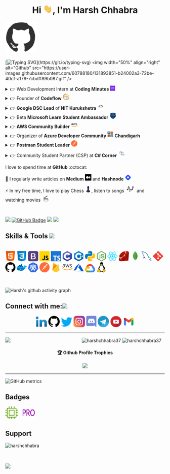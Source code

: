<h4 align="center"> 
  
<h1 align="center">Hi <img src="pics/Hi.gif" width="29px"/>, I'm Harsh Chhabra </h1>
 
 
<img src="pics/octo.gif" width="100px" height="100px"></img> <br><br>
[![Typing SVG](http://readme-typing-svg.herokuapp.com?color=F71E11&lines=Just+a+codderrr%2C+love+OpenSource...)](https://git.io/typing-svg)
  <img width="50%" align="right" alt="Github" src="https://user-images.githubusercontent.com/60788180/131893851-b24002a3-72be-40cf-a179-7cbdff89b087.gif" />
 
 <details><summary>👉 Web Development Intern at <strong>Coding Minutes</strong> <img src="pics/coding minutes.jpg" height="16vh"></summary>
 <p> <br>
I am a <b>Full Stack Web Development</b> Intern at <b>Coding Minutes</b>. Coding Minutes is an ed-tech startup whose motive is to provide great learning resources at a very minimal price.<br>
   <a href="https://www.codingminutes.com">[Website Link]</a>
  </p>
</details>
<details><summary>👉 Founder of <strong>Codeflow</strong> <img src="pics/codeflow.png" height="20vh"></summary>
<p><br>
Codeflow is a student's driven organization running for students empowerment
  
We are currently working in three domains:
  
1.) Open-Source<br>
2.) Workshops and webinars from industry experts<br>
3.) Community building<br>
  
  And we have conducted very successful and popular events under Codeflow such as OpenForce and DSA Bootcamp.<br>
  <a href="https://linktr.ee/codefloworg">[Codeflow]</a> <a href="https://www.openforce.tech/">[OpenForce]</a> <a href="https://youtube.com/playlist?list=PLAEKaEzAsglWSaYUpznccQGy4JmNadFZJ">[DSA Bootcamp]</a>
</p>
</details>
<details><summary>👉 <strong>Google DSC Lead</strong> of <strong>NIT Kurukshetra</strong>  <img src="pics/gdsc.png" height="22vh"></summary>
<p><br>
Google Developer Student Club Leads are passionate leaders at their universities who are dedicated to helping their peers learn and connect.
  
In GDSC NIT Kurukshetra this year we have conducted 5 events with more than 15 video sessions and we have also made 3 GitHub projects on various technologies.<br>
  <a href="https://gdsc.community.dev/national-institute-of-technology-nit-kurukshetra/">[Website Link]</a>
  
  <b>⚫ Firebase for Web Facilitator</b>
  > Under this program, we have conducted sessions on Angular and Firebase, and the students are able to learn how to build a web application using Angular and Firebase.<br>
And more than 540+ students have been impacted by this program.<br>
  <a href="https://www.youtube.com/playlist?list=PLAEKaEzAsglVYKcHtV6bSb6fW4m4uI_-A">[YT Playlist Link]</a>
  
  <b>⚫ ML Study Jam Facilitator</b>
  
 > As ML is the most emerging technology at this time. And many students want to learn this technology so we have conducted an ML Bootcamp for them.
<br>Under which they are able to learn about ML and how to use Kaggle for learning and giving competitions.
  <a href="https://www.youtube.com/playlist?list=PLAEKaEzAsglWSukXByglixUZFcRJHUcoB">[YT Playlist Link]</a>
  
  <b>⚫ Flutter Festival Facilitator</b>
  
 > The main purpose of this program is to spread the word about Flutter and Dart. We have conducted tech sessions on these technologies by industry experts.
430+ students have been impacted by this program.<br>
And we have done a project Whatshelper under this program using Flutter and Dart.<br>
  <a href="https://www.youtube.com/playlist?list=PLAEKaEzAsglXKb3CLtctE7ZuGKyZlmfwS">[YT Playlist Link]</a> <a href="https://github.com/harshchhabra37/whatshelper">[GitHub Project Link]</a>
  
  <b>⚫ Android Stduy Jam Facilitator</b>
  
 > Under this program, we helped students to learn and implement Kotlin. We have conducted 5 YT live sessions with industry experts on Kotlin and Firebase. 
And more than 570+ students joined us under this program.<br>
Along with that we have also did an hands-on-project on Kotin named myEvents.<br>
  <a href="https://www.youtube.com/playlist?list=PLAEKaEzAsglXDK34s8j3Jaiu0gSXa81VH">[YT Playlist Link]</a> <a href="https://github.com/harshchhabra37/myEvents">[GitHub Project Link]</a> <a href="https://drive.google.com/file/d/1_txVUdUGQYy5R5PQudD0yHijWofG5L5v/view?usp=sharing">[Certificate Link]</a>
  
  <b>⚫ 30 Days of Google CLoud Facilitator</b>
  
> Under this program students have to complete Qwiklabs (Cloud Skill Boost) Quests on Cloud Computing and AI & ML.<br>
689 students have registered under me for this program out of which 180 students successfully completed Track 1 (Cloud Computing) and 141 students successfully completed Track 2 (AI & ML) and we have also conducted YT live sessions on it for them.<br>
  <a href="https://drive.google.com/file/d/19VQKAvMs4Ing8YPRhCpN3FqNSzgOmDPG/view?usp=sharing">[Certificate Link]</a>
</p>
</details>
<details><summary>👉 Beta <strong>Microsoft Learn Student Ambassador</strong>  <img src="pics/mlsa.png" height="20vh"></summary>
<p><br>
Microsoft Learn Student Ambassadors are a global group of campus leaders who are eager to help fellow students, create robust tech communities and develop technical and career skills fot the future.<br>
  <a href="https://studentambassadors.microsoft.com/certificate/c8aec9fd-43ea-46b8-9869-9a9b2b7d4eff">[Profile Link]</a>
</p>
</details>
<details><summary>👉 <strong>AWS Community Builder</strong>  <img src="pics/aws.svg" height="20vh"></summary>
<p><br>
The AWS Community Builders program offers technical resources, education, and networking opportunities to AWS technical enthusiasts and emerging thought leaders who are passionate about sharing knowledge and connecting with the technical community.<br>
  <a href="https://aws.amazon.com/developer/community/community-builders/">[Website Link]</a>
</p>
</details>
<details><summary>👉 Organizer of <strong>Azure Developer Community <img src="pics/azdev.png" height="20vh"> Chandigarh</strong></summary>
<p><br>
Azure Developer Community is a unique upskilling platform aimed at helping developers learn, upskill, and network by attending regular community-events, and sharing knowledge and growing along with the other community members.<br>
  <a href="https://azdev.reskilll.com">[Website Link]</a>
</p>
</details>
<details><summary>👉 <strong>Postman Student Leader</strong> <img src="pics/postman.svg" height="20vh"></summary>
<p><br>
<b> ⚫ Postman Student Leader</b>

 > Postman Student Leaders teach others the essential skills in using Postman to build and test APIs.Postman Student Leaders teach others the essential skills in using Postman to build and test APIs.<br>
  <a href="https://drive.google.com/file/d/1weqeWkHDab2ZABw1vBaANeugAceJN30t/view?usp=sharing">[Certificate Link]</a>

<b> ⚫ Postman Student Expert</b>
  
 > Postman Student Experts are proficient in the essential skills involved in building and testing API requests in Postman.<br>
  <a href="https://drive.google.com/file/d/1d1htnOR2_21OxyCE0Pr1VZdRrdFNaCsA/view?usp=sharing">[Certificate Link]</a></p>
</details>
<details><summary>👉 Community Student Partner (CSP) at <strong>C# Corner</strong> <img src="pics/csharp.png" height="24vh"></summary>
  <p><br>
C# Corner is an global social community for IT professionals and data developers to exchange their knowledge and experience using various methods such as contributing articles, forums, blogs, and videos.<br>
    <a href="https://www.c-sharpcorner.com/">[Website Link]</a>
    </p>
  </details>

I love to spend time at <strong>GitHub</strong> :octocat:

📝 I regularly write articles on <strong>Medium</strong>  <img src="pics/medium.png" height="20vh"> 
 and <strong>Hashnode</strong> <img src="pics/hashnode.png" height="20vh">

⚡ In my free time, I love to play Chess  <img src="pics/chess.png" height="20vh">, listen to songs  <img src="pics/songs.png" height="20vh"> and watching movies <img src="pics/movies.png" height="20vh"> 
</h4><br>

<a href="https://github.com/harshchhabra37"><img src="https://komarev.com/ghpvc/?username=harshchhabra37&color=dc143c&style=plastic"></a> 
<a href="https://github.com/harshchhabra37?tab=followers"><img src="https://img.shields.io/github/followers/harshchhabra37?label=Followers&style=social" alt="GitHub Badge"></a>
<a href="https://twitter.com/harshchhabra37"><img src="https://img.shields.io/twitter/follow/harshchhabra37?style=social"></a> 
<a class="drift-open-chat" href="https://drift.me/harshchhabra37"><img src="https://img.shields.io/badge/-Chat%20Now-gray?logo=googlemessages&logoColor=white&style=flat-square" /></a>

<p><h2> Skills & Tools <img src = "https://media2.giphy.com/media/QssGEmpkyEOhBCb7e1/giphy.gif?cid=ecf05e47a0n3gi1bfqntqmob8g9aid1oyj2wr3ds3mg700bl&rid=giphy.gif" width = 32px> </h2><br>
<a href= https://github.com/harshchhabra37?tab=repositories&q=&type=&language=html&sort= > <img width ='32px' src ='pics/html.svg'></a>
<a href= https://github.com/harshchhabra37?tab=repositories&q=&type=&language=css&sort= > <img width ='32px' src ='pics/css.svg'></a>
<a href= https://github.com/harshchhabra37?tab=repositories&q=&type=&language=bootstrap&sort= > <img width ='32px' src ='pics/bootstrap.svg'></a>
<a href= https://github.com/harshchhabra37?tab=repositories&q=&type=&language=javascript&sort= > <img width ='32px' src ='pics/javascript.svg'></a>
<a href= https://github.com/harshchhabra37?tab=repositories&q=&type=&language=typescript&sort= > <img width ='32px' src ='pics/typescript.svg'></a>
<a href= https://github.com/harshchhabra37?tab=repositories&q=&type=&language=c&sort= > <img width ='32px' src ='pics/c.svg'></a>
<a href= https://github.com/harshchhabra37?tab=repositories&q=&type=&language=cpp&sort= > <img width ='32px' src ='pics/cpp.svg'></a>
<a href= https://github.com/harshchhabra37?tab=repositories&q=&type=&language=python&sort= > <img width ='32px' src ='pics/python.svg'></a>
<a href= https://github.com/harshchhabra37?tab=repositories&q=&type=&language=nodejs&sort= > <img width ='32px' src ='pics/nodejs.svg'></a>
<a href= https://github.com/harshchhabra37?tab=repositories&q=&type=&language=reactjs&sort= > <img width ='32px' src ='pics/reactjs.svg'></a>
<a href= https://github.com/harshchhabra37?tab=repositories&q=&type=&language=ruby&sort= > <img width ='32px' src ='pics/ruby.svg'></a>
<a href= "https://www.mongodb.com"/> <img width ='32px' src ='pics/mongodb.svg'></a>
<a href= "https://www.mysql.com/"> <img width ='32px' src ='pics/mysql.svg'></a>
<a href= "https://git-scm.com/"> <img width ='32px' src ='pics/git.svg'></a>
<a href= "https://github.com/harshchhabra37"> <img width ='32px' src ='pics/github.svg'></a>
<a href= "https://www.docker.com"> <img width ='32px' src ='pics/docker.svg'></a>
<a href= "https://kubernetes.io"> <img width ='32px' src ='pics/kubernetes.svg'></a>
<a href= "https://www.postman.com/harshchhabra37"> <img width ='32px' src ='pics/postman.svg'></a>
<a href= "https://firebase.google.com/"> <img width ='32px' src ='pics/firebase.svg'></a>
<a href= "https://aws.amazon.com"> <img width ='32px' src ='pics/aws.svg'></a>
<a href= "https://azure.microsoft.com"> <img width ='32px' src ='pics/azure.svg'></a>
<a href= "https://cloud.google.com"> <img width ='32px' src ='pics/googlecloud.svg'></a>
<a href= "https://www.linux.org/"> <img width ='32px' src ='pics/linux.svg'></a></p>
<!-- <a href= https://github.com/harshchhabra37?tab=repositories&q=&type=&language=jupyternotebook&sort= > <img width ='32px' src ='pics/jupyter.svg'></a> --->

<br>


![Harsh's github activity graph](https://activity-graph.herokuapp.com/graph?username=harshchhabra37&theme=dracula)

## Connect with me:<img src='https://raw.githubusercontent.com/ShahriarShafin/ShahriarShafin/main/Assets/handshake.gif' width="100px"></h3>
<p align="left">
<div class="footer" id="top3">
  <center> 
   <a href="https://www.linkedin.com/in/harshchhabra" class="pics"><img src="pics/linkedin.svg" height="36vh"></a>
   <a href="https://github.com/harshchhabra37" class="pics"> <img src="pics/github.svg" height="36vh"></a>
    <a href="https://www.twitter.com/harshchhabra37" class="pics"><img src="pics/twitter.svg" height="36vh"></a>
    <a href="https://www.instagram.com/harshchhabra37" class="pics"><img src="pics/instagram.svg" height="36vh"></a>
  <a href="https://discord.gg/s77kYnfSGf" class="pics"><img src="pics/discord.svg" height="36vh"></a>
  <a href="https://t.me/codefloworg" class="pics"><img src="pics/telegram.svg" height="36vh"></a>
   <a href="https://www.youtube.com/c/Codefloworg" class="pics"><img src="pics/youtube.svg" height="36vh"></a>
     <a href="https://mail.google.com/mail/?view=cm&fs=1&tf=1&to=chhabraharsh37@gmail.com" class="pics"><img src="pics/gmail (1).svg" height="36vh"></a>
  
  </div>
</p>

<hr/>
<img align="left" width="48%" src='https://github-readme-stats.vercel.app/api?username=harshchhabra37&show_icons=true&theme=radical&count_private=true'/>
</p>
<img align="center" width="48%" src="https://github-readme-streak-stats.herokuapp.com?user=harshchhabra37&count_private=true&theme=radical" alt="harshchhabra37"/>
 <img align="center" width="40%" src="https://github-readme-stats.vercel.app/api/top-langs/?username=harshchhabra37&count_private=true&theme=radical&layout=compact" alt="harshchhabra37" />
 
 <p align="center"> 
 
<div align="center">
  <h4>🏆 Github Profile Trophies</h4>
  <a href="https://github.com/ryo-ma/github-profile-trophy">
   <img src="https://github-profile-trophy.vercel.app/?username=harshchhabra37&theme=monokai&row=1&column=8">
  </a>
</div><hr>

![GitHub metrics](https://metrics.lecoq.io/harshchhabra37?template=terminal&base.metadata=0&config.timezone=Asia%2FCalcutta)

## Badges
<a href='https://docs.github.com/en/developers'><img src='https://raw.githubusercontent.com/acervenky/animated-github-badges/master/assets/devbadge.gif' width='40' height='40'></a> <a href='https://education.github.com/pack'><img src='https://raw.githubusercontent.com/acervenky/animated-github-badges/master/assets/pro.gif' width='40' height='40'></a> 

## Support
<p><a href="https://www.buymeacoffee.com/harshchhabra"> <img align="left" src="https://cdn.buymeacoffee.com/buttons/v2/default-yellow.png" height="50" width="210" alt="harshchhabra" /></a></p><br><br>
<br>

![](https://hit.yhype.me/github/profile?user_id=60788180)

